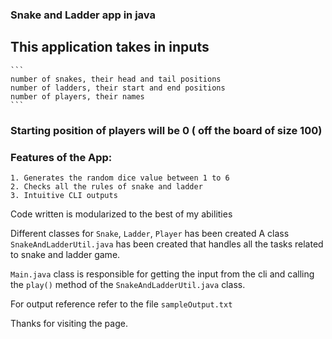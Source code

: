 ### Snake and Ladder app in java

## This application takes in inputs
    

    ```
    number of snakes, their head and tail positions
    number of ladders, their start and end positions
    number of players, their names
    ```

### Starting position of players will be 0 ( off the board of size 100)

### Features of the App:
    1. Generates the random dice value between 1 to 6
    2. Checks all the rules of snake and ladder
    3. Intuitive CLI outputs


Code written is modularized to the best of my abilities

Different classes for ``Snake``, ``Ladder``, ``Player`` has been created
A class ``SnakeAndLadderUtil.java`` has been created that handles all the tasks related to snake and ladder game.

``Main.java`` class is responsible for getting the input from the cli and calling the ``play()`` method of the ``SnakeAndLadderUtil.java`` class.

For output reference refer to the file ``sampleOutput.txt``


Thanks for visiting the page.

